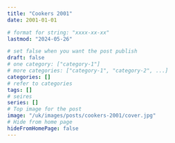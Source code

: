 ```yaml
---
title: "Cookers 2001"
date: 2001-01-01

# format for string: "xxxx-xx-xx"
lastmod: "2024-05-26"

# set false when you want the post publish
draft: false
# one category: ["category-1"]
# more categories: ["category-1", "category-2", ...]
categories: []
# refer to categories
tags: []
# seires
series: []
# Top image for the post
image: "/uk/images/posts/cookers-2001/cover.jpg"
# Hide from home page
hideFromHomePage: false
---
```


<!--more-->